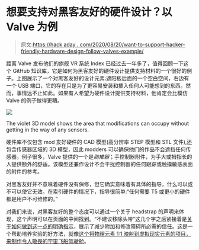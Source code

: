 # 想要支持对黑客友好的硬件设计？以 Valve 为例

> 原文:[https://hack aday . com/2020/08/20/want-to-support-hacker-friendly-hardware-design-follow-valves-example/](https://hackaday.com/2020/08/20/want-to-support-hacker-friendly-hardware-design-follow-valves-example/)

距离 Valve 发布他们的旗舰 VR 系统 Index 已经过去一年多了，值得回顾一下这个 GitHub 知识库，它是如何为黑客友好的硬件设计提供支持材料的一个很好的例子。上图展示了一个对黑客友好的设计元素:遮阳板后面的一个空白空间，右边有一个 USB 端口，它的存在只是为了更容易安装和插入任何人可能想到的东西。然而，事情远不止如此。如果有人希望为硬件设计提供支持材料，他肯定会比模仿 Valve 的例子做得更糟。

[![](../Images/a13675dd652d3f8a4a420e906d604dac.png)](https://hackaday.com/wp-content/uploads/2020/08/sensor_exclusion-hmd.jpg)

The violet 3D model shows the area that modifications can occupy without getting in the way of any sensors.

硬件库不仅包含 mod 友好硬件的 CAD 模型(高分辨率 STEP 模型和 STL 文件),还包含传感器区域的 3D 模型，因此 modders 可以确保他们的作品不会遮挡任何传感器。例子很多，Valve 提供的一个是*助推器*；手控制器附件，为手大或拇指长的人提供额外的舒适。该模型还兼作设计不会干扰控制器的任何跟踪或触摸敏感表面的附件的参考。

对黑客友好并不意味着硬件没有保修，但它确实意味着有具体的指导，什么可以或不可以使它无效。在索引硬件的情况下，指导很简单:“任何需要 T5 或更小的硬件都是用户不可维修的。”

对我们来说，对黑客友好的整个态度可以通过一个关于 headstrap 的声明来体现，这个声明可以在页面的中间找到。“不建议移除头带”这几个字之后紧接着是[关于如何做到这一点的明确指示](https://hackaday.com/2019/12/16/prusa-dares-you-to-break-their-latest-printer/)，展示了减少附加和修改障碍所必需的信任。这是一个帮助培养实验的好方法，就像[这个将物理元素 1:1 映射到虚拟现实元素的项目，来制作令人敬畏的宇宙飞船驾驶舱](https://hackaday.com/2019/09/25/tinker-pilot-project-cranks-cockpit-immersion-to-11/)。